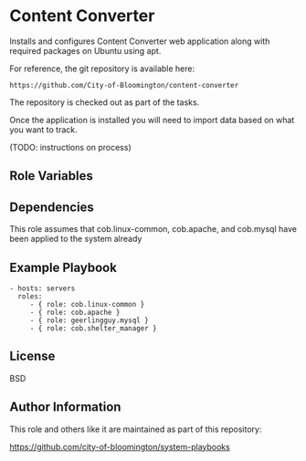 Content Converter
====================

Installs and configures Content Converter web application along with required packages on Ubuntu using apt.

For reference, the git repository is available here: 

    https://github.com/City-of-Bloomington/content-converter

The repository is checked out as part of the tasks.

Once the application is installed you will need to import data based on what you want to track.

(TODO: instructions on process)


Role Variables
--------------


Dependencies
------------

This role assumes that cob.linux-common, cob.apache, and cob.mysql have been applied to the system already

Example Playbook
----------------
    - hosts: servers
      roles:
         - { role: cob.linux-common }
         - { role: cob.apache }
         - { role: geerlingguy.mysql }
         - { role: cob.shelter_manager }

License
-------

BSD

Author Information
------------------

This role and others like it are maintained as part of this repository:

https://github.com/city-of-bloomington/system-playbooks
